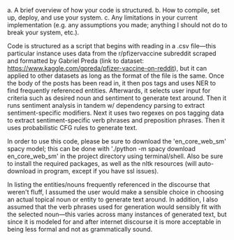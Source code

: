 a. A brief overview of how your code is structured.
b. How to compile, set up, deploy, and use your system.
c. Any limitations in your current implementation (e.g. any assumptions you made;
anything I should not do to break your system, etc.).

Code is structured as a script that begins with reading in a .csv file—this particular instance uses data from the r/pfizervaccine subreddit scraped and formatted by Gabriel Preda (link to dataset: https://www.kaggle.com/gpreda/pfizer-vaccine-on-reddit), but it can applied to other datasets as long as the format of the file is the same. Once the body of the posts has been read in, it then pos tags and uses NER to find frequently referenced entities. Afterwards, it selects user input for criteria such as desired noun and sentiment to generate text around. Then it runs sentiment analysis in tandem w/ dependency parsing to extract sentiment-specific modifiers. Next it uses two regexes on pos tagging data to extract sentiment-specific verb phrases and preposition phrases. Then it uses probabilistic CFG rules to generate text.

In order to use this code, please be sure to download the 'en_core_web_sm' spacy model; this can be done with './python -m spacy download en_core_web_sm' in the project directory  using terminal/shell. Also be sure to install the required packages, as well as the nltk resources (will auto-download in program, except if you have ssl issues).

In listing the entities/nouns frequently referenced in the discourse that weren't fluff, I assumed the user would make a sensible choice in choosing an actual topical noun or entity to generate text around. In addition, I also assumed that the verb phrases used for generation would sensibly fit with the selected noun—this varies across many instances of generated text, but since it is modeled for and after internet discourse it is more acceptable in being less formal and not as grammatically sound. 